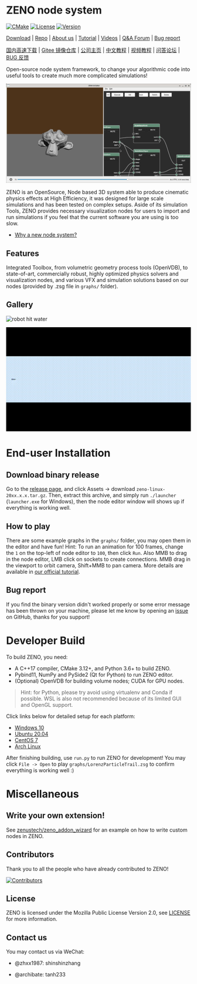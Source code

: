 # ZENO node system

[![CMake](https://github.com/zenustech/zeno/actions/workflows/cmake.yml/badge.svg)](https://github.com/zenustech/zeno/actions/workflows/cmake.yml) [![License](https://img.shields.io/badge/license-MPLv2-blue)](LICENSE) [![Version](https://img.shields.io/github/v/release/zenustech/zeno)](https://github.com/zenustech/zeno/releases)

[Download](https://github.com/zenustech/zeno/releases) | [Repo](https://github.com/zenustech/zeno) | [About us](https://zenustech.com) | [Tutorial](https://zenustech.com/tutorial) | [Videos](https://space.bilibili.com/263032155) | [Q&A Forum](https://github.com/zenustech/zeno/discussions) | [Bug report](https://github.com/zenustech/zeno/issues)

[国内高速下载](https://gitee.com/zenustech/zeno/releases) | [Gitee 镜像仓库](https://gitee.com/zenustech/zeno) | [公司主页](https://zenustech.com) | [中文教程](https://zenustech.com/tutorial) | [视频教程](https://space.bilibili.com/263032155) | [问答论坛](https://github.com/zenustech/zeno/discussions) | [BUG 反馈](https://github.com/zenustech/zeno/issues)

Open-source node system framework, to change your algorithmic code into useful tools to create much more complicated simulations!

![rigid3.zsg](/images/rigid3.jpg "arts/rigid3.zsg")

ZENO is an OpenSource, Node based 3D system able to produce cinematic physics effects at High Efficiency, it was designed for large scale simulations and has been tested on complex setups.
Aside of its simulation Tools, ZENO provides necessary visualization nodes for users to import and run simulations if you feel that the current software you are using is too slow.

- [Why a new node system?](/docs/motivation.md)


## Features

Integrated Toolbox, from volumetric geometry process tools (OpenVDB), to state-of-art, commercially robust, highly optimized physics solvers and visualization
nodes, and various VFX and simulation solutions based on our nodes (provided by .zsg file in `graphs/` folder).

## Gallery

![robot hit water](/images/crag_hit_water.gif)

![SuperSonic Flow](/images/shock.gif)


# End-user Installation

## Download binary release

Go to the [release page](https://github.com/zenustech/zeno/releases/), and click Assets -> download `zeno-linux-20xx.x.x.tar.gz`.
Then, extract this archive, and simply run `./launcher` (`launcher.exe` for Windows), then the node editor window will shows up if everything is working well.

## How to play

There are some example graphs in the `graphs/` folder, you may open them in the editor and have fun!
Hint: To run an animation for 100 frames, change the `1` on the top-left of node editor to `100`, then click `Run`.
Also MMB to drag in the node editor, LMB click on sockets to create connections. MMB drag in the viewport to orbit camera, Shift+MMB to pan camera.
More details are available in [our official tutorial](https://zenustech.com/tutorial).

## Bug report

If you find the binary version didn't worked properly or some error message has been thrown on your machine, please let me know by opening an [issue](https://github.com/zenustech/zeno/issues) on GitHub, thanks for you support!


# Developer Build

To build ZENO, you need:

- A C++17 compiler, CMake 3.12+, and Python 3.6+ to build ZENO.
- Pybind11, NumPy and PySide2 (Qt for Python) to run ZENO editor.
- (Optional) OpenVDB for building volume nodes; CUDA for GPU nodes.

> Hint: for Python, please try avoid using virtualenv and Conda if possible.
> WSL is also not recommended because of its limited GUI and OpenGL support.

Click links below for detailed setup for each platform:

- [Windows 10](/docs/dev_win10.md)
- [Ubuntu 20.04](/docs/dev_ubuntu20.md)
- [CentOS 7](/docs/dev_centos7.md)
- [Arch Linux](/docs/dev_archlinux.md)

After finishing building, use `run.py` to run ZENO for development! You may click `File -> Open` to play `graphs/LorenzParticleTrail.zsg` to confirm everything is working well :)


# Miscellaneous

## Write your own extension!

See [zenustech/zeno_addon_wizard](https://github.com/zenustech/zeno_addon_wizard) for an example on how to write custom nodes in ZENO.

## Contributors

Thank you to all the people who have already contributed to ZENO!

[![Contributors](https://contrib.rocks/image?repo=zenustech/zeno)](https://github.com/zenustech/zeno/graphs/contributors)

## License

ZENO is licensed under the Mozilla Public License Version 2.0, see [LICENSE](/LICENSE) for more information.

## Contact us

You may contact us via WeChat:

* @zhxx1987: shinshinzhang

* @archibate: tanh233
